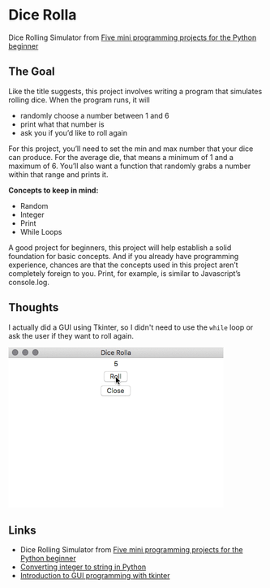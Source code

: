 # Dice Rolla
Dice Rolling Simulator from [Five mini programming projects for the Python beginner](https://knightlab.northwestern.edu/2014/06/05/five-mini-programming-projects-for-the-python-beginner/)

## The Goal
Like the title suggests, this project involves writing a program that simulates rolling dice. When the program runs, it will
- randomly choose a number between 1 and 6
- print what that number is
- ask you if you’d like to roll again

For this project, you’ll need to set the min and max number that your dice can produce. For the average die, that means a minimum of 1 and a maximum of 6. You’ll also want a function that randomly grabs a number within that range and prints it.

**Concepts to keep in mind:**
- Random
- Integer
- Print
- While Loops



A good project for beginners, this project will help establish a solid foundation for basic concepts. And if you already have programming experience, chances are that the concepts used in this project aren’t completely foreign to you. Print, for example, is similar to Javascript’s console.log.

## Thoughts
I actually did a GUI using Tkinter, so I didn't need to use the `while` loop or ask the user if they want to roll again.

![DiceRolla gif](res/DiceRolla.gif)


## Links
- Dice Rolling Simulator from [Five mini programming projects for the Python beginner](https://knightlab.northwestern.edu/2014/06/05/five-mini-programming-projects-for-the-python-beginner/)
- [Converting integer to string in Python](https://stackoverflow.com/questions/961632/converting-integer-to-string-in-python)
- [Introduction to GUI programming with tkinter](http://python-textbok.readthedocs.io/en/1.0/Introduction_to_GUI_Programming.html)
